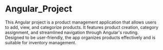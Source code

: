 # Angular_Project
This Angular project is a product management application that allows users to add, view, and categorize products. It features product creation, category assignment, and streamlined navigation through Angular's routing. Designed to be user-friendly, the app organizes products effectively and is suitable for inventory management.
